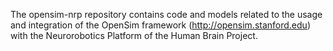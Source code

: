 The opensim-nrp repository contains code and models related to the usage and integration of the OpenSim framework (http://opensim.stanford.edu) with the Neurorobotics Platform of the Human Brain Project.
